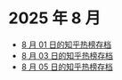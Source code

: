 # 2025 年 8 月

+ [8 月 01 日的知乎热榜存档](/2025-8/01)
+ [8 月 03 日的知乎热榜存档](/2025-8/03)
+ [8 月 05 日的知乎热榜存档](/2025-8/05)
